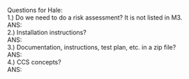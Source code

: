 Questions for Hale:  
  1.) Do we need to do a risk assessment? It is not listed in M3.  
      ANS:   
  2.) Installation instructions?  
      ANS:  
  3.) Documentation, instructions, test plan, etc. in a zip file?  
      ANS:  
  4.) CCS concepts?  
      ANS:  
